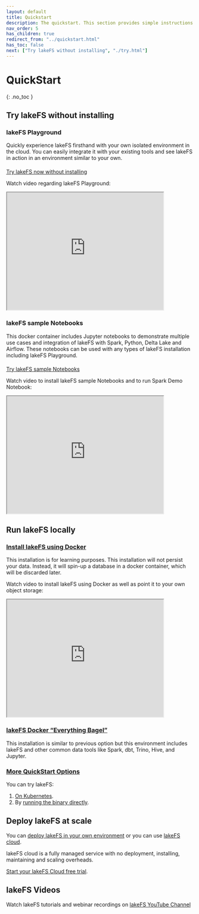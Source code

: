 ```yaml
---
layout: default
title: Quickstart
description: The quickstart. This section provides simple instructions for deploying lakeFS so that you start exploring the technology
nav_order: 5
has_children: true
redirect_from: "../quickstart.html"
has_toc: false
next: ["Try lakeFS without installing", "./try.html"]
---
```


# QuickStart
{: .no_toc }

## Try lakeFS without installing

### lakeFS Playground
Quickly experience lakeFS firsthand with your own isolated environment in the cloud. You can easily integrate it with your existing tools and see lakeFS in action in an environment similar to your own.
<p style="margin-top: 20px;">
    <a class="btn btn-green" href="https://demo.lakefs.io/" target="_blank">
        Try lakeFS now without installing
    </a>
</p>

Watch video regarding lakeFS Playground:
<iframe width="420" height="315" src="https://www.youtube.com/embed/RBKJGpkN-Yo"></iframe>

### lakeFS sample Notebooks
This docker container includes Jupyter notebooks to demonstrate multiple use cases and integration of lakeFS with Spark, Python, Delta Lake and Airflow. These notebooks can be used with any types of lakeFS installation including lakeFS Playground.
<p style="margin-top: 20px;">
    <a class="btn btn-green" href="https://github.com/treeverse/lakeFS-samples/tree/main/03-apache-spark-python-demo" target="_blank">
        Try lakeFS sample Notebooks
    </a>
</p>

Watch video to install lakeFS sample Notebooks and to run Spark Demo Notebook:
<iframe width="420" height="315" src="https://www.youtube.com/embed/fprpDZ96JQo"></iframe>

## Run lakeFS locally

### [Install lakeFS using Docker](installing.html)
This installation is for learning purposes. This installation will not persist your data. Instead, it will spin-up a database in a docker container, which will be discarded later.

Watch video to install lakeFS using Docker as well as point it to your own object storage:
<iframe width="420" height="315" src="https://www.youtube.com/embed/CIDrHVFnIJY"></iframe>

### [lakeFS Docker “Everything Bagel”](installing_everything_bagel.html)
This installation is similar to previous option but this environment includes lakeFS and other common data tools like Spark, dbt, Trino, Hive, and Jupyter.

### [More QuickStart Options](more_quickstart_options.html)

You can try lakeFS:

1. [On Kubernetes](more_quickstart_options.md#on-kubernetes-with-helm).
1. By [running the binary directly](more_quickstart_options.md#using-the-binary).

## Deploy lakeFS at scale

You can [deploy lakeFS in your own environment](../deploy/index.html) or you can use [lakeFS cloud](https://lakefs.io/cloud/).

lakeFS cloud is a fully managed service with no deployment, installing, maintaining and scaling overheads.

[Start your lakeFS Cloud free trial](https://lakefs.cloud/register).


## lakeFS Videos
Watch lakeFS tutorials and webinar recordings on [lakeFS YouTube Channel](https://www.youtube.com/channel/UCZiDUd28ex47BTLuehb1qSA)


